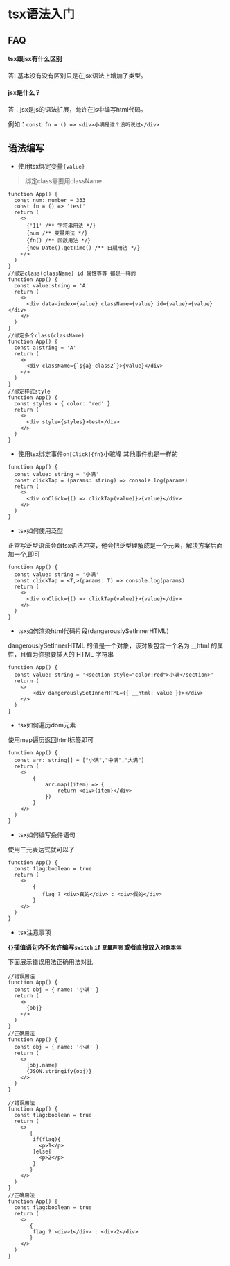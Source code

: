 # tsx语法入门

## FAQ

#### tsx跟jsx有什么区别

答: 基本没有没有区别只是在jsx语法上增加了类型。


#### jsx是什么？

答：jsx是js的语法扩展，允许在js中编写html代码。

例如：`const fn = () => <div>小满是谁？没听说过</div>`

## 语法编写

- 使用tsx绑定变量`{value}`

>绑定class需要用className

```tsx
function App() {
  const num: number = 333
  const fn = () => 'test'
  return (
    <>
      {'11' /** 字符串用法 */}
      {num /** 变量用法 */}
      {fn() /** 函数用法 */}
      {new Date().getTime() /** 日期用法 */}
    </>
  )
}
//绑定class(className) id 属性等等 都是一样的
function App() {
  const value:string = 'A'
  return (
    <>
      <div data-index={value} className={value} id={value}>{value}</div>
    </>
  )
}
//绑定多个class(className)
function App() {
  const a:string = 'A'
  return (
    <>
      <div className={`${a} class2`}>{value}</div>
    </>
  )
}
//绑定样式style
function App() {
  const styles = { color: 'red' }
  return (
    <>
      <div style={styles}>test</div>
    </>
  )
}
```

- 使用tsx绑定事件`on[Click]{fn}`小驼峰 其他事件也是一样的

```tsx
function App() {
  const value: string = '小满'
  const clickTap = (params: string) => console.log(params)
  return (
    <>
      <div onClick={() => clickTap(value)}>{value}</div>
    </>
  )
}
```

- tsx如何使用泛型

正常写泛型语法会跟tsx语法冲突，他会把泛型理解成是一个元素，解决方案后面加一个,即可

```tsx
function App() {
  const value: string = '小满'
  const clickTap = <T,>(params: T) => console.log(params)
  return (
    <>
      <div onClick={() => clickTap(value)}>{value}</div>
    </>
  )
}
```

- tsx如何渲染html代码片段(dangerouslySetInnerHTML)

dangerouslySetInnerHTML 的值是一个对象，该对象包含一个名为 __html 的属性，且值为你想要插入的 HTML 字符串
```tsx
function App() {
  const value: string = '<section style="color:red">小满</section>'
  return (
    <>
        <div dangerouslySetInnerHTML={{ __html: value }}></div>
    </>
  )
}
```

- tsx如何遍历dom元素

使用map遍历返回html标签即可

```tsx
function App() {
  const arr: string[] = ["小满","中满","大满"]
  return (
    <>
        {
            arr.map((item) => {
                return <div>{item}</div>
            })
        }
    </>
  )
}
```

- tsx如何编写条件语句

使用三元表达式就可以了

```tsx
function App() {
  const flag:boolean = true
  return (
    <>
        {
           flag ? <div>真的</div> : <div>假的</div>
        }
    </>
  )
}
```

- tsx注意事项

**{}插值语句内不允许编写`switch` `if` `变量声明` 或者直接放入`对象本体`**

下面展示错误用法正确用法对比

```tsx
//错误用法
function App() {
  const obj = { name: '小满' }
  return (
    <>
      {obj}
    </>
  )
}
//正确用法
function App() {
  const obj = { name: '小满' }
  return (
    <>
      {obj.name}
      {JSON.stringify(obj)}
    </>
  )
}
```

```tsx
//错误用法
function App() {
  const flag:boolean = true
  return (
    <>
       {
        if(flag){
          <p>1</p>
        }else{
          <p>2</p>
        }
       }
    </>
  )
}
//正确用法
function App() {
  const flag:boolean = true
  return (
    <>
       {
        flag ? <div>1</div> : <div>2</div>
       }
    </>
  )
}
```